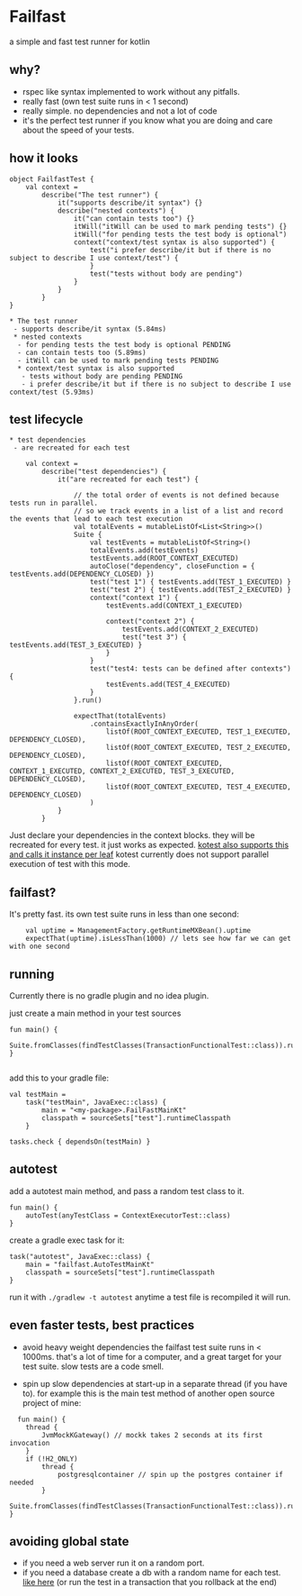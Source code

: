 # Failfast
a simple and fast test runner for kotlin

## why?
* rspec like syntax implemented to work without any pitfalls.
* really fast (own test suite runs in < 1 second)
* really simple. no dependencies and not a lot of code
* it's the perfect test runner if you know what you are doing and care about the speed of your tests.


## how it looks
```
object FailfastTest {
    val context =
        describe("The test runner") {
            it("supports describe/it syntax") {}
            describe("nested contexts") {
                it("can contain tests too") {}
                itWill("itWill can be used to mark pending tests") {}
                itWill("for pending tests the test body is optional")
                context("context/test syntax is also supported") {
                    test("i prefer describe/it but if there is no subject to describe I use context/test") {
                    }
                    test("tests without body are pending")
                }
            }
        }
}

* The test runner
 - supports describe/it syntax (5.84ms)
 * nested contexts
  - for pending tests the test body is optional PENDING
  - can contain tests too (5.89ms)
  - itWill can be used to mark pending tests PENDING
  * context/test syntax is also supported
   - tests without body are pending PENDING
   - i prefer describe/it but if there is no subject to describe I use context/test (5.93ms)

```

## test lifecycle


```
* test dependencies
 - are recreated for each test

    val context =
        describe("test dependencies") {
            it("are recreated for each test") {

                // the total order of events is not defined because tests run in parallel.
                // so we track events in a list of a list and record the events that lead to each test execution
                val totalEvents = mutableListOf<List<String>>()
                Suite {
                    val testEvents = mutableListOf<String>()
                    totalEvents.add(testEvents)
                    testEvents.add(ROOT_CONTEXT_EXECUTED)
                    autoClose("dependency", closeFunction = { testEvents.add(DEPENDENCY_CLOSED) })
                    test("test 1") { testEvents.add(TEST_1_EXECUTED) }
                    test("test 2") { testEvents.add(TEST_2_EXECUTED) }
                    context("context 1") {
                        testEvents.add(CONTEXT_1_EXECUTED)

                        context("context 2") {
                            testEvents.add(CONTEXT_2_EXECUTED)
                            test("test 3") { testEvents.add(TEST_3_EXECUTED) }
                        }
                    }
                    test("test4: tests can be defined after contexts") {
                        testEvents.add(TEST_4_EXECUTED)
                    }
                }.run()

                expectThat(totalEvents)
                    .containsExactlyInAnyOrder(
                        listOf(ROOT_CONTEXT_EXECUTED, TEST_1_EXECUTED, DEPENDENCY_CLOSED),
                        listOf(ROOT_CONTEXT_EXECUTED, TEST_2_EXECUTED, DEPENDENCY_CLOSED),
                        listOf(ROOT_CONTEXT_EXECUTED, CONTEXT_1_EXECUTED, CONTEXT_2_EXECUTED, TEST_3_EXECUTED, DEPENDENCY_CLOSED),
                        listOf(ROOT_CONTEXT_EXECUTED, TEST_4_EXECUTED, DEPENDENCY_CLOSED)
                    )
            }
        }
```
Just declare your dependencies in the context blocks. they will be recreated for every test. it just works as expected.
[kotest also supports this and calls it instance per leaf](https://github.com/kotest/kotest/blob/master/doc/isolation_mode.md#instanceperleaf)
kotest currently does not support parallel execution of test with this mode. 

## failfast?

It's pretty fast. its own test suite runs in less than one second:
```
    val uptime = ManagementFactory.getRuntimeMXBean().uptime
    expectThat(uptime).isLessThan(1000) // lets see how far we can get with one second
```


## running
Currently there is no gradle plugin and no idea plugin. 

just create a main method in your test sources
```
fun main() {
    Suite.fromClasses(findTestClasses(TransactionFunctionalTest::class)).run().check()
}


```
add this to your gradle file:
```
val testMain =
    task("testMain", JavaExec::class) {
        main = "<my-package>.FailFastMainKt"
        classpath = sourceSets["test"].runtimeClasspath
    }

tasks.check { dependsOn(testMain) }
```

## autotest
add a autotest main method, and pass a random test class to it. 
```
fun main() {
    autoTest(anyTestClass = ContextExecutorTest::class)
}
```
create a gradle exec task for it:
```
task("autotest", JavaExec::class) {
    main = "failfast.AutoTestMainKt"
    classpath = sourceSets["test"].runtimeClasspath
}
```

run it with `./gradlew -t autotest`
anytime a test file is recompiled it will run. 

## even faster tests, best practices
* avoid heavy weight dependencies
  the failfast test suite runs in < 1000ms. that's a lot of time for a computer, and a great target
  for your test suite. slow tests are a code smell. 
  
* spin up slow dependencies at start-up in a separate thread (if you have to).
  for example this is the main test method of another open source project of mine:
  
```
  fun main() {
    thread {
        JvmMockKGateway() // mockk takes 2 seconds at its first invocation
    }
    if (!H2_ONLY)
        thread {
            postgresqlcontainer // spin up the postgres container if needed
        }
    Suite.fromClasses(findTestClasses(TransactionFunctionalTest::class)).run().check()
}
```

## avoiding global state
* if you need a web server run it on a random port.
* if you need a database create a db with a random name  for each test. [like here](https://github.com/christophsturm/r2dbcfun/blob/main/src/test/kotlin/r2dbcfun/test/TestUtil.kt#L18)
  (or run the test in a transaction that you rollback at the end)
